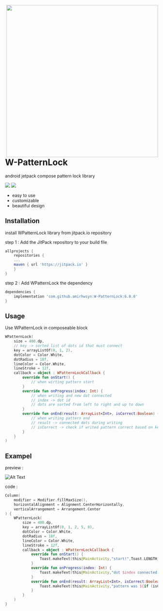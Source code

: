 <img src="https://drive.google.com/uc?export=download&id=1pZRLxdSV3ndfkO-kerkpm3kLVt7eHySH" width="500" align="right">


# W-PatternLock   

android jetpack compose pattern lock library

[![](https://jitpack.io/v/amirhwsyn/WPatternLock.svg)](https://jitpack.io/#amirhwsyn/WPatternLock)
[![](https://img.shields.io/badge/API-21%2B-brightgreen.svg?style=flat)](https://android-arsenal.com/api?level=21)

- easy to use
- customizable
- beautiful design
 
## Installation

install WPatternLock library from jitpack.io repository

step 1 : Add the JitPack repository to your build file
```gradle
allprojects {
    repositories {
	...
	maven { url 'https://jitpack.io' }
    }
}
```

step 2 : Add WPatternLock the dependency
```gradle
dependencies {
    implementation 'com.github.amirhwsyn:W-PatternLock:6.0.0'
}
```
## Usage

Use WPatternLock in composeable block

```kotlin
WPatternLock(
    size = 400.dp,
    // key -> sorted list of dots id that must connect
    key = arrayListOf(0, 1, 2),
    dotColor = Color.White,
    dotRadius = 18f,
    lineColor = Color.White,
    lineStroke = 12f,
    callback = object : WPatternLockCallback {
        override fun onStart() {
            // when wirting pattern start    
        }
        override fun onProgress(index: Int) {
            // when writing and new dot connected
            // index -> dot id
            // dots are sorted from left to right and up to down
        }
        override fun onEnd(result: ArrayList<Int>, isCorrect:Boolean) {
            // when writing pattern end
            // result -> connected dots during writing
            // isCorrect -> check if writed pattern correct based on key parameter
        }
    }
)
```

## Exampel
preview :

![Alt Text](https://media.giphy.com/media/FJAgeFnldh1NOhZYHR/giphy.gif)

code :

```kotlin
Column(
    modifier = Modifier.fillMaxSize(),
    horizontalAlignment = Alignment.CenterHorizontally,
    verticalArrangement = Arrangement.Center
) {
    WPatternLock(
        size = 400.dp,
        key = arrayListOf(0, 1, 2, 5, 8),
        dotColor = Color.White,
        dotRadius = 18f,
        lineColor = Color.White,
        lineStroke = 12f,
        callback = object : WPatternLockCallback {
            override fun onStart() {
                Toast.makeText(this@MainActivity,"start!",Toast.LENGTH_LONG).show()
            }
            override fun onProgress(index: Int) {
                Toast.makeText(this@MainActivity,"dot $index connected!",Toast.LENGTH_LONG).show()
            }
            override fun onEnd(result: ArrayList<Int>, isCorrect:Boolean) {
                Toast.makeText(this@MainActivity,"pattern was ${if (isCorrect) "correct" else "wrong"}",Toast.LENGTH_LONG).show()
            }
        }
    )
}
```


